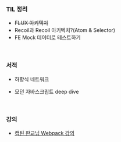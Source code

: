### TIL 정리

- ~~FLUX 아키텍처~~
- Recoil과 Recoil 아키텍처?(Atom & Selector)
- FE Mock 데이터로 테스트하기

<br>

### 서적

- 하향식 네트워크

- 모던 자바스크립트 deep dive

<br>

### 강의

- [캡틴 판교님 Webpack 강의](https://www.inflearn.com/course/%ED%94%84%EB%9F%B0%ED%8A%B8%EC%97%94%EB%93%9C-%EC%9B%B9%ED%8C%A9)